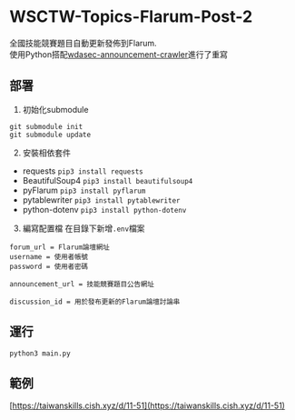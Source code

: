 # WSCTW-Topics-Flarum-Post-2
 全國技能競賽題目自動更新發佈到Flarum.  
 使用Python搭配[wdasec-announcement-crawler](https://github.com/CRT-HAO/wdasec-announcement-crawler)進行了重寫
 
## 部署
1. 初始化submodule
```
git submodule init
git submodule update
```
2. 安裝相依套件
 - requests `pip3 install requests`
 - BeautifulSoup4 `pip3 install beautifulsoup4`
 - pyFlarum `pip3 install pyflarum`
 - pytablewriter `pip3 install pytablewriter`
 - python-dotenv `pip3 install python-dotenv`
3. 編寫配置檔
在目錄下新增`.env`檔案
```
forum_url = Flarum論壇網址
username = 使用者帳號
password = 使用者密碼

announcement_url = 技能競賽題目公告網址

discussion_id = 用於發布更新的Flarum論壇討論串
```
## 運行

```
python3 main.py
```
## 範例
[https://taiwanskills.cish.xyz/d/11-51](https://taiwanskills.cish.xyz/d/11-51)
